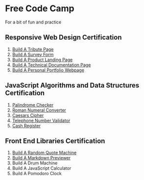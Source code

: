 # Free Code Camp

For a bit of fun and practice

## Responsive Web Design Certification

1. [Build A Tribute Page][]
2. [Build A Survey Form][]
3. [Build A Product Landing Page][]
4. [Build A Technical Documentation Page][]
5. [Build A Personal Portfolio Webpage][]

[Build A Tribute Page]: https://evanplaice.github.io/evanplaice/FreeCodeCamp/Responsive-Web-Design/1-Build-A-Tribute-Page
[Build A Survey Form]: https://evanplaice.github.io/evanplaice/FreeCodeCamp/Responsive-Web-Design/2-Build-A-Survey-Form
[Build A Product Landing Page]: https://evanplaice.github.io/evanplaice/FreeCodeCamp/Responsive-Web-Design/3-Build-A-Product-Landing-Page
[Build A Technical Documentation Page]: https://evanplaice.github.io/evanplaice/FreeCodeCamp/Responsive-Web-Design/4-Build-A-Technical-Documentation-Page
[Build A Personal Portfolio Webpage]: https://evanplaice.github.io/evanplaice/FreeCodeCamp/Responsive-Web-Design/5-Build-A-Personal-Portfolio-Webpage

## JavaScript Algorithms and Data Structures Certification

1. [Palindrome Checker][]
2. [Roman Numeral Converter][]
3. [Caesars Cipher][]
4. [Telephone Number Validator][]
5. [Cash Register][]

[Palindrome Checker]: https://evanplaice.github.io/evanplaice/FreeCodeCamp/JavaScript-Algorithms-And-Data-Structures/1-Palindrome-Checker
[Roman Numeral Converter]: https://evanplaice.github.io/evanplaice/FreeCodeCamp/JavaScript-Algorithms-And-Data-Structures/2-Roman-Numeral-Converter
[Caesars Cipher]: https://evanplaice.github.io/evanplaice/FreeCodeCamp/JavaScript-Algorithms-And-Data-Structures/3-Caesars-Cipher
[Telephone Number Validator]: https://evanplaice.github.io/evanplaice/FreeCodeCamp/JavaScript-Algorithms-And-Data-Structures/4-Telephone-Number-Validator
[Cash Register]: https://evanplaice.github.io/evanplaice/FreeCodeCamp/JavaScript-Algorithms-And-Data-Structures/5-Cash-Register

## Front End Libraries Certification

1. [Build A Random Quote Machine][]
2. [Build A Markdown Previewer][]
3. Build A Drum Machine
4. Build A JavaScript Calculator
5. Build A Pomodoro Clock

[Build A Random Quote Machine]: https://evanplaice.github.io/evanplaice/FreeCodeCamp/Front-End-Libraries/1-Build-A-Random-Quote-Machine
[Build A Markdown Previewer]: https://evanplaice.github.io/evanplaice/FreeCodeCamp/Front-End-Libraries/2-Build-A-Markdown-Previewer
<!-- [Build A Drum Machine]: https://evanplaice.github.io/evanplaice/FreeCodeCamp/Front-End-Libraries/3-Build-A-Drum-Machine -->
<!-- [Build A JavaScript Calculator]: https://evanplaice.github.io/evanplaice/FreeCodeCamp/Front-End-Libraries/4-Build-A-JavaScript-Calculator -->
<!-- [Build A Pomodoro Clock]: https://evanplaice.github.io/evanplaice/FreeCodeCamp/Front-End-Libraries/5-Build-A-Pomodoro-Clock -->
